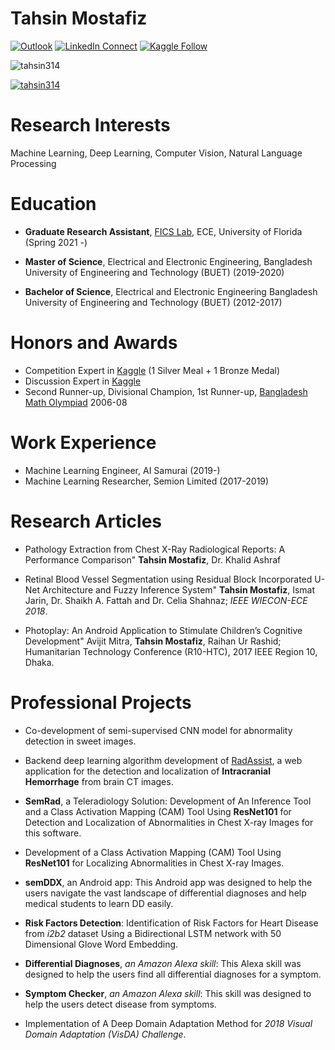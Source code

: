 # Tahsin Mostafiz

[![Outlook](https://img.shields.io/badge/%20-Send%20Mail-black?color=14171A&labelColor=ef5350&logo=gmail&logoColor=ffffff)](mailto:m.tahsinmostafiz@ufl.edu?subject=From%20GitHub&body=Hi,%20there.%20Found%20you%20from%20GitHub.)
[![LinkedIn Connect](https://img.shields.io/badge/%20-Connect-black?color=14171A&labelColor=212121&logo=linkedin&logoColor=ffffff)](https://www.linkedin.com/in/mohammad-tahsin-mostafiz-276292141/)
[![Kaggle Follow](https://img.shields.io/badge/%20-Follow-black?color=14171A&labelColor=37474f&logo=kaggle&logoColor=4fc3f7)](https://www.kaggle.com/tahsin)

<p align="left"> <img src="https://komarev.com/ghpvc/?username=tahsin314&label=Profile%20views&color=0e75b6&style=flat&theme=dark" alt="tahsin314" /> </p>

<p align="left"> <a href="https://github.com/ryo-ma/github-profile-trophy"><img src="https://github-profile-trophy.vercel.app/?username=tahsin314&theme=onedark" alt="tahsin314" /></a> </p>


# Research Interests

<span>Machine Learning, Deep Learning, Computer Vision, Natural Language
Processing</span>

# Education
- **Graduate Research Assistant**, [FICS Lab](http://fics.institute.ufl.edu/), ECE, University of Florida (Spring 2021 -)

- **Master of Science**, Electrical and Electronic Engineering, Bangladesh University of Engineering and Technology (BUET) (2019-2020)

- **Bachelor of Science**, Electrical and Electronic Engineering
Bangladesh University of Engineering and Technology (BUET) (2012-2017)

# Honors and Awards

- Competition Expert in [Kaggle](https://www.kaggle.com/tahsin) (1 Silver Meal + 1 Bronze Medal)
- Discussion Expert in [Kaggle](https://www.kaggle.com/tahsin)
- Second Runner-up, Divisional Champion, 1st Runner-up, [Bangladesh Math Olympiad](https://matholympiad.org.bd/) 2006-08
</span>


# Work Experience

- Machine Learning Engineer, AI Samurai (2019-)
- Machine Learning Researcher, Semion Limited (2017-2019) 

Research Articles
=================

-   Pathology Extraction from Chest X-Ray Radiological Reports: A
    Performance Comparison" **Tahsin Mostafiz**, Dr. Khalid Ashraf

-   Retinal Blood Vessel Segmentation using Residual Block
    Incorporated U-Net Architecture and Fuzzy Inference System" **Tahsin
    Mostafiz**, Ismat Jarin, Dr. Shaikh A. Fattah and Dr. Celia Shahnaz;
    *IEEE WIECON-ECE 2018*.

-   Photoplay: An Android Application to Stimulate Children’s
    Cognitive Development" Avijit Mitra, **Tahsin Mostafiz**, Raihan Ur
    Rashid; Humanitarian Technology Conference (R10-HTC), 2017 IEEE
    Region 10, Dhaka.

# Professional Projects
- Co-development of semi-supervised CNN model for abnormality detection in sweet images.

- Backend deep learning algorithm development of [RadAssist](https://www.radassist.net/), a web application for the detection and localization of **Intracranial Hemorrhage** from brain CT images.

- **SemRad**, a Teleradiology Solution: Development of An Inference Tool and a Class Activation Mapping (CAM) Tool Using **ResNet101** for Detection and Localization of Abnormalities in Chest X-ray Images for this software.

- Development of a Class Activation Mapping (CAM) Tool Using **ResNet101** for Localizing Abnormalities in Chest X-ray Images.
  
- **semDDX**, an Android app: This Android app was designed to help the users navigate the vast landscape of differential diagnoses and help medical students to learn DD easily.

- **Risk Factors Detection**: Identification of Risk Factors for Heart Disease from *i2b2* dataset Using a Bidirectional LSTM network with 50 Dimensional Glove Word Embedding.

- **Differential Diagnoses**, *an Amazon Alexa skill*: This Alexa skill was designed to help the users find all differential diagnoses for a symptom.

- **Symptom Checker**, *an Amazon Alexa skill*: This skill was designed to help the users detect disease from symptoms. 

- Implementation of A Deep Domain Adaptation Method for *2018 Visual Domain Adaptation (VisDA) Challenge*.


